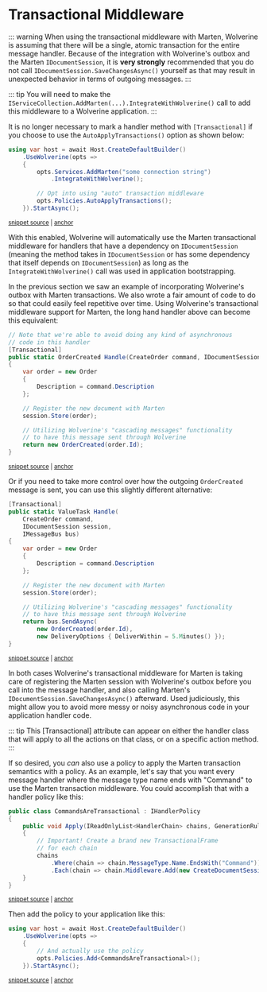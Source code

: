 # Transactional Middleware

::: warning
When using the transactional middleware with Marten, Wolverine is assuming that there will be a single,
atomic transaction for the entire message handler. Because of the integration with Wolverine's outbox and
the Marten `IDocumentSession`, it is **very strongly** recommended that you do not call `IDocumentSession.SaveChangesAsync()`
yourself as that may result in unexpected behavior in terms of outgoing messages.
:::

::: tip
You will need to make the `IServiceCollection.AddMarten(...).IntegrateWithWolverine()` call to add this middleware to a Wolverine application.
:::

It is no longer necessary to mark a handler method with `[Transactional]` if you choose to use the `AutoApplyTransactions()` option as shown below:

<!-- snippet: sample_using_auto_apply_transactions_with_marten -->
<a id='snippet-sample_using_auto_apply_transactions_with_marten'></a>
```cs
using var host = await Host.CreateDefaultBuilder()
    .UseWolverine(opts =>
    {
        opts.Services.AddMarten("some connection string")
            .IntegrateWithWolverine();

        // Opt into using "auto" transaction middleware
        opts.Policies.AutoApplyTransactions();
    }).StartAsync();
```
<sup><a href='https://github.com/JasperFx/wolverine/blob/main/src/Persistence/MartenTests/Sample/BootstrapWithAutoTransactions.cs#L12-L24' title='Snippet source file'>snippet source</a> | <a href='#snippet-sample_using_auto_apply_transactions_with_marten' title='Start of snippet'>anchor</a></sup>
<!-- endSnippet -->

With this enabled, Wolverine will automatically use the Marten
transactional middleware for handlers that have a dependency on `IDocumentSession` (meaning the method takes in `IDocumentSession` or has
some dependency that itself depends on `IDocumentSession`) as long as the `IntegrateWithWolverine()` call was used in application bootstrapping.

In the previous section we saw an example of incorporating Wolverine's outbox with Marten transactions. We also wrote a fair amount of code to do so that could easily feel
repetitive over time. Using Wolverine's transactional middleware support for Marten, the long hand handler above can become this equivalent:

<!-- snippet: sample_shorthand_order_handler -->
<a id='snippet-sample_shorthand_order_handler'></a>
```cs
// Note that we're able to avoid doing any kind of asynchronous
// code in this handler
[Transactional]
public static OrderCreated Handle(CreateOrder command, IDocumentSession session)
{
    var order = new Order
    {
        Description = command.Description
    };

    // Register the new document with Marten
    session.Store(order);

    // Utilizing Wolverine's "cascading messages" functionality
    // to have this message sent through Wolverine
    return new OrderCreated(order.Id);
}
```
<sup><a href='https://github.com/JasperFx/wolverine/blob/main/src/Samples/WebApiWithMarten/Order.cs#L51-L71' title='Snippet source file'>snippet source</a> | <a href='#snippet-sample_shorthand_order_handler' title='Start of snippet'>anchor</a></sup>
<!-- endSnippet -->

Or if you need to take more control over how the outgoing `OrderCreated` message is sent, you can use this slightly different alternative:

<!-- snippet: sample_shorthand_order_handler_alternative -->
<a id='snippet-sample_shorthand_order_handler_alternative'></a>
```cs
[Transactional]
public static ValueTask Handle(
    CreateOrder command,
    IDocumentSession session,
    IMessageBus bus)
{
    var order = new Order
    {
        Description = command.Description
    };

    // Register the new document with Marten
    session.Store(order);

    // Utilizing Wolverine's "cascading messages" functionality
    // to have this message sent through Wolverine
    return bus.SendAsync(
        new OrderCreated(order.Id),
        new DeliveryOptions { DeliverWithin = 5.Minutes() });
}
```
<sup><a href='https://github.com/JasperFx/wolverine/blob/main/src/Samples/WebApiWithMarten/Order.cs#L76-L99' title='Snippet source file'>snippet source</a> | <a href='#snippet-sample_shorthand_order_handler_alternative' title='Start of snippet'>anchor</a></sup>
<!-- endSnippet -->

In both cases Wolverine's transactional middleware for Marten is taking care of registering the Marten session with Wolverine's outbox before you call into the message handler, and
also calling Marten's `IDocumentSession.SaveChangesAsync()` afterward. Used judiciously, this might allow you to avoid more messy or noisy asynchronous code in your
application handler code.

::: tip
This [Transactional] attribute can appear on either the handler class that will apply to all the actions on that class, or on a specific action method.
:::

If so desired, you *can* also use a policy to apply the Marten transaction semantics with a policy. As an example, let's say that you want every message handler where the message type
name ends with "Command" to use the Marten transaction middleware. You could accomplish that
with a handler policy like this:

<!-- snippet: sample_CommandsAreTransactional -->
<a id='snippet-sample_commandsaretransactional'></a>
```cs
public class CommandsAreTransactional : IHandlerPolicy
{
    public void Apply(IReadOnlyList<HandlerChain> chains, GenerationRules rules, IServiceContainer container)
    {
        // Important! Create a brand new TransactionalFrame
        // for each chain
        chains
            .Where(chain => chain.MessageType.Name.EndsWith("Command"))
            .Each(chain => chain.Middleware.Add(new CreateDocumentSessionFrame(chain)));
    }
}
```
<sup><a href='https://github.com/JasperFx/wolverine/blob/main/src/Persistence/MartenTests/transactional_frame_end_to_end.cs#L86-L100' title='Snippet source file'>snippet source</a> | <a href='#snippet-sample_commandsaretransactional' title='Start of snippet'>anchor</a></sup>
<!-- endSnippet -->

Then add the policy to your application like this:

<!-- snippet: sample_Using_CommandsAreTransactional -->
<a id='snippet-sample_using_commandsaretransactional'></a>
```cs
using var host = await Host.CreateDefaultBuilder()
    .UseWolverine(opts =>
    {
        // And actually use the policy
        opts.Policies.Add<CommandsAreTransactional>();
    }).StartAsync();
```
<sup><a href='https://github.com/JasperFx/wolverine/blob/main/src/Persistence/MartenTests/transactional_frame_end_to_end.cs#L44-L53' title='Snippet source file'>snippet source</a> | <a href='#snippet-sample_using_commandsaretransactional' title='Start of snippet'>anchor</a></sup>
<!-- endSnippet -->
